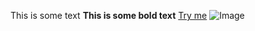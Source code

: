 This is some text
**This is some bold text**
[Try me](https://www.youtube.com/watch?v=dQw4w9WgXcQ)
![Image](https://i.kym-cdn.com/photos/images/newsfeed/000/615/064/597.png)
